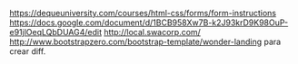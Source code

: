 https://dequeuniversity.com/courses/html-css/forms/form-instructions
https://docs.google.com/document/d/1BCB958Xw7B-k2J93krD9K98OuP-e91jlOeqLQbDUAG4/edit
http://local.swacorp.com/
http://www.bootstrapzero.com/bootstrap-template/wonder-landing
para crear diff.
